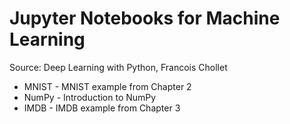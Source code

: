 # Jupyter Notebooks for Machine Learning

Source: Deep Learning with Python, Francois Chollet

* MNIST - MNIST example from Chapter 2
* NumPy - Introduction to NumPy
* IMDB - IMDB example from Chapter 3

